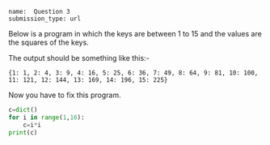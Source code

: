 ﻿```ngMeta
name:  Question 3
submission_type: url
```

Below is a program in which the keys are between 1 to 15 and the values ​​are the squares of the keys.

The output should be something like this:-

```
{1: 1, 2: 4, 3: 9, 4: 16, 5: 25, 6: 36, 7: 49, 8: 64, 9: 81, 10: 100, 11: 121, 12: 144, 13: 169, 14: 196, 15: 225} 
 ```

Now you have to fix this program.

```python
c=dict()
for i in range(1,16):
	c=i*i
print(c) 
 ```

